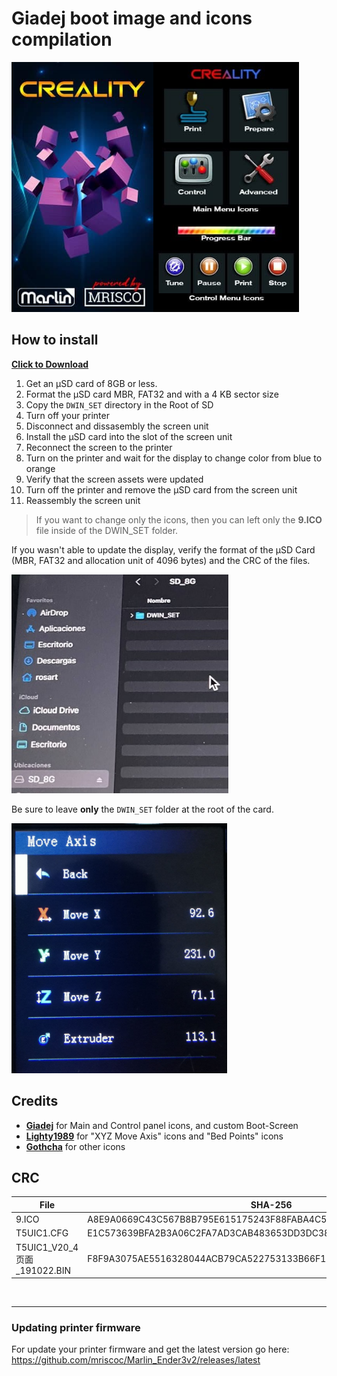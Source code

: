 # Giadej boot image and icons compilation

<img align="left" src="Boot_by_Giadej.jpg" height="400" />
<img  src="preview1.jpg"  height="400" />
  
## How to install
  
[**Click to Download**](https://downgit.github.io/#/home?url=https://github.com/mriscoc/Marlin_Ender3v2/tree/Ender3v2-Released/display%20assets/Giadej%20compilation/DWIN_SET)  
  
1. Get an µSD card of 8GB or less.
1. Format the µSD card MBR, FAT32 and with a 4 KB sector size
1. Copy the `DWIN_SET` directory in the Root of SD
1. Turn off your printer
1. Disconnect and dissasembly the screen unit
1. Install the µSD card into the slot of the screen unit
1. Reconnect the screen to the printer
1. Turn on the printer and wait for the display to change color from blue to
  orange
1. Verify that the screen assets were updated
1. Turn off the printer and remove the µSD card from the screen unit
1. Reassembly the screen unit  
  
>If you want to change only the icons, then you can left only the **9.ICO** file
inside of the DWIN_SET folder.  

If you wasn't able to update the display, verify the format of the µSD Card
(MBR, FAT32 and allocation unit of 4096 bytes) and the CRC of the files.  
  

<img src="../DWIN_SET-folder.jpg"  height="350" />
  
Be sure to leave **only** the `DWIN_SET` folder at the root of the card.  
  
  
<img src="preview2.jpg"  height="400" />

## Credits
- [**Giadej**](https://github.com/Giadej) for Main and Control panel icons, and custom Boot-Screen  
- [**Lighty1989**](https://github.com/Lighty1989) for "XYZ Move Axis" icons and "Bed Points" icons  
- [**Gothcha**](https://github.com/gothcha) for other icons  

## CRC  
|File                        | SHA-256
|----------------------------|-----------------------
|9.ICO                       | A8E9A0669C43C567B8B795E615175243F88FABA4C5D667FCD5C71FDD0A08AE5C
|T5UIC1.CFG                  | E1C573639BFA2B3A06C2FA7AD3CAB483653DD3DC383217FF653FAB3145458095
|T5UIC1_V20_4页面_191022.BIN | F8F9A3075AE5516328044ACB79CA522753133B66F1ECBD108E7B5DB2F3FF2FE5

  
<br>
  
---

### Updating printer firmware
For update your printer firmware and get the latest version go here: <https://github.com/mriscoc/Marlin_Ender3v2/releases/latest>  


